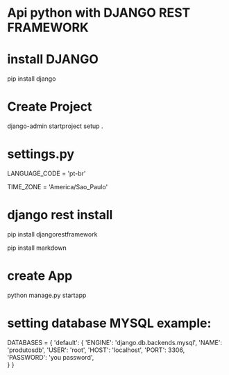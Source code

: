 # Api python with DJANGO REST FRAMEWORK

# install DJANGO
pip install django

# Create Project
django-admin startproject setup .


# settings.py
LANGUAGE_CODE = 'pt-br'

TIME_ZONE = 'America/Sao_Paulo'


# django rest install
pip install djangorestframework

pip install markdown   

# create App
python manage.py startapp <project name>


# setting database MYSQL example:
DATABASES = {
    'default': {
        'ENGINE': 'django.db.backends.mysql',
        'NAME': 'produtosdb',
        'USER': 'root',
        'HOST': 'localhost',
        'PORT': 3306,
        'PASSWORD': 'you password',      
    } 
}
